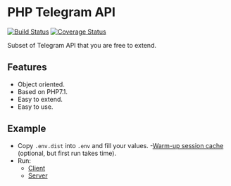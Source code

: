 # PHP Telegram API

[![Build Status](https://travis-ci.org/zored/telegram.svg?branch=master)](https://travis-ci.org/zored/telegram)
[![Coverage Status](https://coveralls.io/repos/github/zored/telegram/badge.svg?branch=master)](https://coveralls.io/github/zored/telegram?branch=master)

Subset of Telegram API that you are free to extend.

## Features
- Object oriented.
- Based on PHP7.1.
- Easy to extend.
- Easy to use.

## Example
- Copy `.env.dist` into `.env` and fill your values.
-[Warm-up session cache](./bin/warmup.php) (optional, but first run takes time). 
- Run:
    - [Client](./bin/client.php)
    - [Server](./bin/bot.php)
